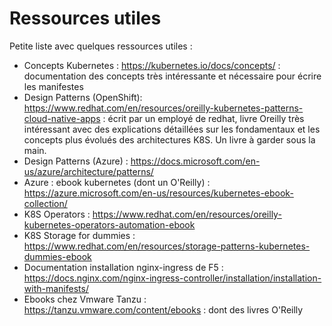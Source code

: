 # Ressources utiles

Petite liste avec quelques ressources utiles :

* Concepts Kubernetes : <https://kubernetes.io/docs/concepts/> : documentation des concepts très intéressante et nécessaire pour écrire les manifestes
* Design Patterns (OpenShift): <https://www.redhat.com/en/resources/oreilly-kubernetes-patterns-cloud-native-apps> : écrit par un employé de redhat, livre Oreilly très intéressant avec des explications détaillées sur les fondamentaux et les concepts plus évolués des architectures K8S. Un livre à garder sous la main.
* Design Patterns (Azure) : <https://docs.microsoft.com/en-us/azure/architecture/patterns/>
* Azure : ebook kubernetes (dont un O'Reilly) : <https://azure.microsoft.com/en-us/resources/kubernetes-ebook-collection/>
* K8S Operators : <https://www.redhat.com/en/resources/oreilly-kubernetes-operators-automation-ebook>
* K8S Storage for dummies : <https://www.redhat.com/en/resources/storage-patterns-kubernetes-dummies-ebook>
* Documentation installation nginx-ingress de F5 : <https://docs.nginx.com/nginx-ingress-controller/installation/installation-with-manifests/>
* Ebooks chez Vmware Tanzu : <https://tanzu.vmware.com/content/ebooks> : dont des livres O'Reilly
